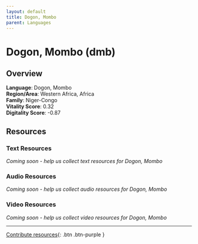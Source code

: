 ```yaml
---
layout: default
title: Dogon, Mombo
parent: Languages
---
```


# Dogon, Mombo (dmb)

## Overview

**Language**: Dogon, Mombo  
**Region/Area**: Western Africa, Africa  
**Family**: Niger-Congo  
**Vitality Score**: 0.32  
**Digitality Score**: -0.87  

## Resources

### Text Resources
*Coming soon - help us collect text resources for Dogon, Mombo*

### Audio Resources
*Coming soon - help us collect audio resources for Dogon, Mombo*

### Video Resources
*Coming soon - help us collect video resources for Dogon, Mombo*

---

[Contribute resources](https://fairtrain.github.io/){: .btn .btn-purple }
